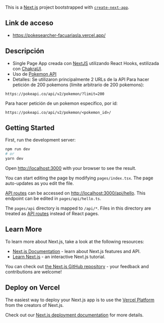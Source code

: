 This is a [Next.js](https://nextjs.org/) project bootstrapped with [`create-next-app`](https://github.com/vercel/next.js/tree/canary/packages/create-next-app).

## Link de acceso
* https://pokesearcher-facuariasla.vercel.app/

## Descripción
* Single Page App creada con [NextJS](https://nextjs.org/) utilizando React Hooks, estilizada con [ChakraUI](https://chakra-ui.com/).
* Uso de [Pokemon API](https://pokeapi.co/docs/v2)
* Detalles: Se utilizaron principalmente 2 URLs de la API
Para hacer petición de 200 pokemons (límite arbitrario de 200 pokemons):

```
https://pokeapi.co/api/v2/pokemon/?limit=200
```
Para hacer petición de un pokemon especifico, por id:
```
https://pokeapi.co/api/v2/pokemon/<pokemon_id>/
```

## Getting Started

First, run the development server:

```bash
npm run dev
# or
yarn dev
```

Open [http://localhost:3000](http://localhost:3000) with your browser to see the result.

You can start editing the page by modifying `pages/index.tsx`. The page auto-updates as you edit the file.

[API routes](https://nextjs.org/docs/api-routes/introduction) can be accessed on [http://localhost:3000/api/hello](http://localhost:3000/api/hello). This endpoint can be edited in `pages/api/hello.ts`.

The `pages/api` directory is mapped to `/api/*`. Files in this directory are treated as [API routes](https://nextjs.org/docs/api-routes/introduction) instead of React pages.

## Learn More

To learn more about Next.js, take a look at the following resources:

- [Next.js Documentation](https://nextjs.org/docs) - learn about Next.js features and API.
- [Learn Next.js](https://nextjs.org/learn) - an interactive Next.js tutorial.

You can check out [the Next.js GitHub repository](https://github.com/vercel/next.js/) - your feedback and contributions are welcome!

## Deploy on Vercel

The easiest way to deploy your Next.js app is to use the [Vercel Platform](https://vercel.com/new?utm_medium=default-template&filter=next.js&utm_source=create-next-app&utm_campaign=create-next-app-readme) from the creators of Next.js.

Check out our [Next.js deployment documentation](https://nextjs.org/docs/deployment) for more details.

